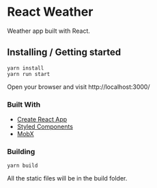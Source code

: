 # React Weather

Weather app built with React.

## Installing / Getting started

```shell
yarn install
yarn run start
```

Open your browser and visit http://localhost:3000/

### Built With

*   [Create React App](https://github.com/facebook/create-react-app)
*   [Styled Components](https://github.com/styled-components/styled-components)
*   [MobX](https://github.com/mobxjs/mobx)

### Building

```shell
yarn build
```

All the static files will be in the build folder.
